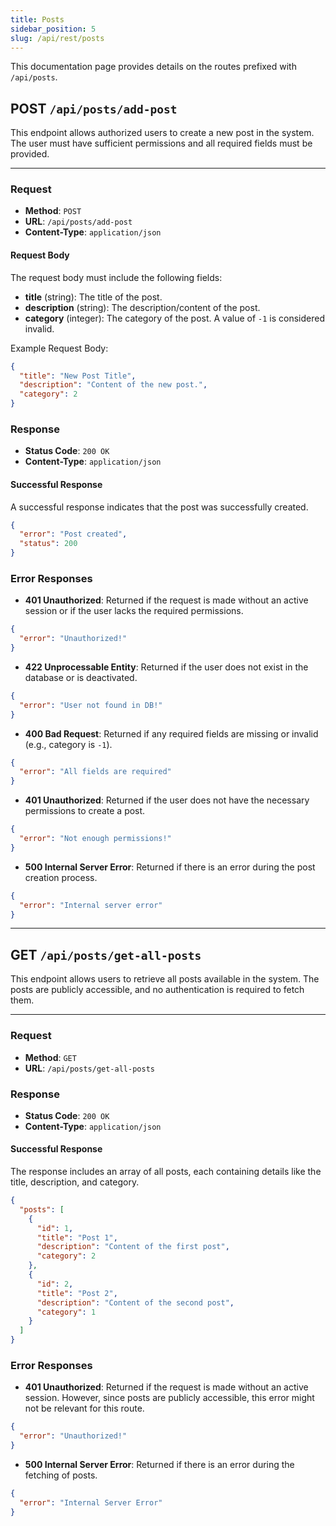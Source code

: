 ```yaml
---
title: Posts
sidebar_position: 5
slug: /api/rest/posts
---
```


This documentation page provides details on the routes prefixed with `/api/posts`.

## **POST** `/api/posts/add-post`

This endpoint allows authorized users to create a new post in the system. The user must have sufficient permissions and all required fields must be provided.

---

### Request

- **Method**: `POST`
- **URL**: `/api/posts/add-post`
- **Content-Type**: `application/json`

#### Request Body

The request body must include the following fields:

- **title** (string): The title of the post.
- **description** (string): The description/content of the post.
- **category** (integer): The category of the post. A value of `-1` is considered invalid.

Example Request Body:

```json
{
  "title": "New Post Title",
  "description": "Content of the new post.",
  "category": 2
}
```

### Response

- **Status Code**: `200 OK`
- **Content-Type**: `application/json`

#### Successful Response

A successful response indicates that the post was successfully created.

```json
{
  "error": "Post created",
  "status": 200
}
```

### Error Responses

- **401 Unauthorized**: Returned if the request is made without an active session or if the user lacks the required permissions.

```json
{
  "error": "Unauthorized!"
}
```

- **422 Unprocessable Entity**: Returned if the user does not exist in the database or is deactivated.

```json
{
  "error": "User not found in DB!"
}
```

- **400 Bad Request**: Returned if any required fields are missing or invalid (e.g., category is `-1`).

```json
{
  "error": "All fields are required"
}
```

- **401 Unauthorized**: Returned if the user does not have the necessary permissions to create a post.

```json
{
  "error": "Not enough permissions!"
}
```

- **500 Internal Server Error**: Returned if there is an error during the post creation process.

```json
{
  "error": "Internal server error"
}
```

---

## **GET** `/api/posts/get-all-posts`

This endpoint allows users to retrieve all posts available in the system. The posts are publicly accessible, and no authentication is required to fetch them.

---

### Request

- **Method**: `GET`
- **URL**: `/api/posts/get-all-posts`

### Response

- **Status Code**: `200 OK`
- **Content-Type**: `application/json`

#### Successful Response

The response includes an array of all posts, each containing details like the title, description, and category.

```json
{
  "posts": [
    {
      "id": 1,
      "title": "Post 1",
      "description": "Content of the first post",
      "category": 2
    },
    {
      "id": 2,
      "title": "Post 2",
      "description": "Content of the second post",
      "category": 1
    }
  ]
}
```

### Error Responses

- **401 Unauthorized**: Returned if the request is made without an active session. However, since posts are publicly accessible, this error might not be relevant for this route.

```json
{
  "error": "Unauthorized!"
}
```

- **500 Internal Server Error**: Returned if there is an error during the fetching of posts.

```json
{
  "error": "Internal Server Error"
}
```
